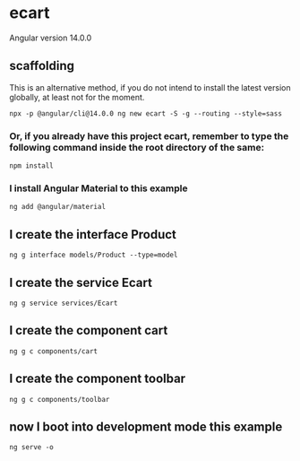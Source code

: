 # ecart

Angular version 14.0.0

## scaffolding

This is an alternative method, if you do not intend to install the latest version globally, at least not for the moment.

```shell
npx -p @angular/cli@14.0.0 ng new ecart -S -g --routing --style=sass
```

### Or, if you already have this project ecart, remember to type the following command inside the root directory of the same:

```shell
npm install
```

### I install Angular Material to this example

```shell
ng add @angular/material
```

## I create the interface Product

```shell
ng g interface models/Product --type=model
```

## I create the service Ecart

```shell
ng g service services/Ecart
```

## I create the component cart

```shell
ng g c components/cart
```

## I create the component toolbar

```
ng g c components/toolbar
```

## now I boot into development mode this example

```shell
ng serve -o
```
